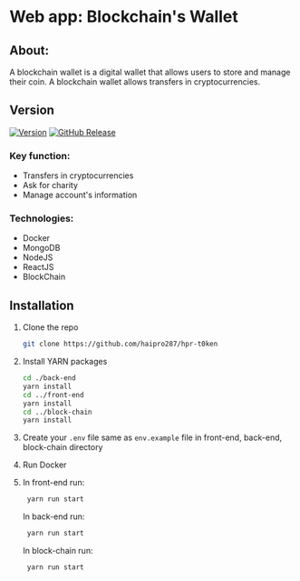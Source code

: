# Web app: Blockchain's Wallet

## About: 
A blockchain wallet is a digital wallet that allows users to store and manage their coin. A blockchain wallet allows transfers in cryptocurrencies.

## Version
[![Version](https://badge.fury.io/gh/tterb%2FHyde.svg)](https://badge.fury.io/gh/tterb%2FHyde)
[![GitHub Release](https://img.shields.io/github/release/tterb/PlayMusic.svg?style=flat)]()  

### Key function:
* Transfers in cryptocurrencies
* Ask for charity
* Manage account's information

### Technologies:
* Docker
* MongoDB
* NodeJS
* ReactJS
* BlockChain

## Installation

1. Clone the repo
   ```sh
   git clone https://github.com/haipro287/hpr-t0ken
   ```
2. Install YARN packages
   ```sh
   cd ./back-end
   yarn install
   cd ../front-end
   yarn install
   cd ../block-chain
   yarn install
   ```
3. Create your `.env` file same as `env.example` file in front-end, back-end, block-chain directory

4. Run Docker

5. In front-end run: 
   ```sh
    yarn run start
   ```
   In back-end run: 
   ```sh
    yarn run start
   ```
   In block-chain run: 
   ```sh
    yarn run start
   ```
